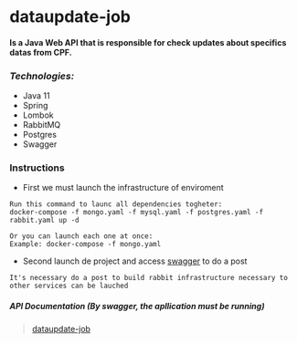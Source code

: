 # dataupdate-job

#### Is a Java Web API that is responsible for check updates about specifics datas from CPF.

### *Technologies:*

- Java 11
- Spring
- Lombok
- RabbitMQ
- Postgres
- Swagger

### Instructions
- First we must launch the infrastructure of enviroment
```
Run this command to launc all dependencies togheter:
docker-compose -f mongo.yaml -f mysql.yaml -f postgres.yaml -f rabbit.yaml up -d

Or you can launch each one at once:
Example: docker-compose -f mongo.yaml
```

- Second launch de project and access [swagger](https://localhost:8080/swagger-ui.html) to do a post
```
It's necessary do a post to build rabbit infrastructure necessary to other services can be lauched
```


##### API Documentation *(By swagger, the apllication must be running)*
> [dataupdate-job](https://localhost:8080/swagger-ui.html)


